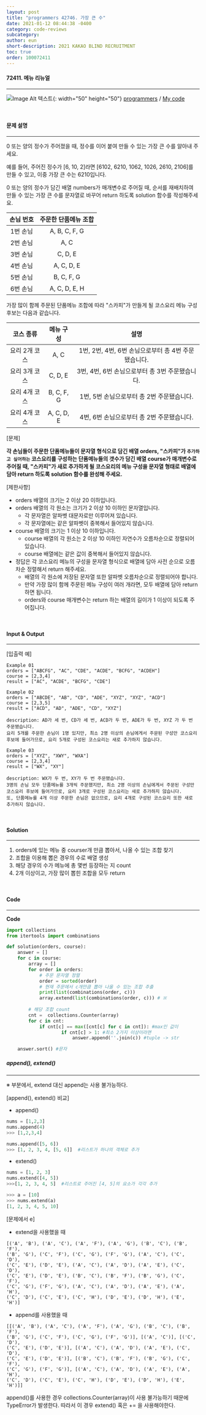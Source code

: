 ```yaml
---
layout: post
title: "programmers 42746. 가장 큰 수"
date: 2021-01-12 08:44:38 -0400
category: code-reviews
subcategory: 
author: eun
short-description: 2021 KAKAO BLIND RECRUITMENT
toc: true
order: 100072411
---
```


#### 72411. 메뉴 리뉴얼
---
![Image Alt 텍스트](/assets/link.png){: width="50" height="50"} <a href="https://programmers.co.kr/learn/courses/30/lessons/42746"> programmers</a>  /  <a href="https://github.com/JJungEEun/CodingTest/blob/main/programmers/level2/2021_kakao_%EB%A9%94%EB%89%B4%20%EB%A6%AC%EB%89%B4%EC%96%BC(programmers%2072411).ipynb">  My code</a>


<br>

#### 문제 설명
---

0 또는 양의 정수가 주어졌을 때, 정수를 이어 붙여 만들 수 있는 가장 큰 수를 알아내 주세요.

예를 들어, 주어진 정수가 [6, 10, 2]라면 [6102, 6210, 1062, 1026, 2610, 2106]를 만들 수 있고, 이중 가장 큰 수는 6210입니다.

0 또는 양의 정수가 담긴 배열 numbers가 매개변수로 주어질 때, 순서를 재배치하여 만들 수 있는 가장 큰 수를 문자열로 바꾸어 return 하도록 solution 함수를 작성해주세요.


|  <center>손님 번호</center> |  <center>주문한 단품메뉴 조합</center> | 
|:--------:|:--------:|
1번 손님|	A, B, C, F, G
2번 손님|	A, C
3번 손님|	C, D, E
4번 손님|	A, C, D, E
5번 손님|	B, C, F, G
6번 손님|	A, C, D, E, H

가장 많이 함께 주문된 단품메뉴 조합에 따라 "스카피"가 만들게 될 코스요리 메뉴 구성 후보는 다음과 같습니다.

|  <center>코스 종류</center> |  <center>메뉴 구성</center> |  <center>설명</center> |
|:--------:|:--------:|:--------:|
요리 2개 코스|	A, C|	1번, 2번, 4번, 6번 손님으로부터 총 4번 주문됐습니다.
요리 3개 코스|	C, D, E	|3번, 4번, 6번 손님으로부터 총 3번 주문됐습니다.
요리 4개 코스|	B, C, F, G	|1번, 5번 손님으로부터 총 2번 주문됐습니다.
요리 4개 코스|	A, C, D, E	|4번, 6번 손님으로부터 총 2번 주문됐습니다.

[문제]

**각 손님들이 주문한 단품메뉴들이 문자열 형식으로 담긴 배열 orders, "스카피"가 ```추가하고 싶어하는``` 코스요리를 구성하는 단품메뉴들의 갯수가 담긴 배열 course가 매개변수로 주어질 때, "스카피"가 새로 추가하게 될 코스요리의 메뉴 구성을 문자열 형태로 배열에 담아 return 하도록 solution 함수를 완성해 주세요.**

[제한사항]

- orders 배열의 크기는 2 이상 20 이하입니다.
- orders 배열의 각 원소는 크기가 2 이상 10 이하인 문자열입니다.
    + 각 문자열은 알파벳 대문자로만 이루어져 있습니다.
    + 각 문자열에는 같은 알파벳이 중복해서 들어있지 않습니다.
- course 배열의 크기는 1 이상 10 이하입니다.
    + course 배열의 각 원소는 2 이상 10 이하인 자연수가 오름차순으로 정렬되어 있습니다.
    + course 배열에는 같은 값이 중복해서 들어있지 않습니다.
- 정답은 각 코스요리 메뉴의 구성을 문자열 형식으로 배열에 담아 사전 순으로 오름차순 정렬해서 return 해주세요.   
    + 배열의 각 원소에 저장된 문자열 또한 알파벳 오름차순으로 정렬되어야 합니다.
    + 만약 가장 많이 함께 주문된 메뉴 구성이 여러 개라면, 모두 배열에 담아 return 하면 됩니다.
    + orders와 course 매개변수는 return 하는 배열의 길이가 1 이상이 되도록 주어집니다.

<br>

#### Input & Output
---

[입출력 예]

``` 
Example 01
orders = ["ABCFG", "AC", "CDE", "ACDE", "BCFG", "ACDEH"]	    
course = [2,3,4]  	
result = ["AC", "ACDE", "BCFG", "CDE"]
```

``` 
Example 02
orders = ["ABCDE", "AB", "CD", "ADE", "XYZ", "XYZ", "ACD"]
course = [2,3,5]  	
result = ["ACD", "AD", "ADE", "CD", "XYZ"]

description: AD가 세 번, CD가 세 번, ACD가 두 번, ADE가 두 번, XYZ 가 두 번 주문됐습니다.
요리 5개를 주문한 손님이 1명 있지만, 최소 2명 이상의 손님에게서 주문된 구성만 코스요리 후보에 들어가므로, 요리 5개로 구성된 코스요리는 새로 추가하지 않습니다.
```

``` 
Example 03
orders = ["XYZ", "XWY", "WXA"] 
course = [2,3,4]  	
result = ["WX", "XY"]

description: WX가 두 번, XY가 두 번 주문됐습니다.
3명의 손님 모두 단품메뉴를 3개씩 주문했지만, 최소 2명 이상의 손님에게서 주문된 구성만 코스요리 후보에 들어가므로, 요리 3개로 구성된 코스요리는 새로 추가하지 않습니다.
또, 단품메뉴를 4개 이상 주문한 손님은 없으므로, 요리 4개로 구성된 코스요리 또한 새로 추가하지 않습니다.
```

<br>

#### Solution
---
 
1. orders에 있는 메뉴 중 courser개 만큼 뽑아서, 나올 수 있는 조합 찾기
2. 조합을 이용해 뽑은 경우의 수로 배열 생성
3. 해당 경우의 수가 메뉴에 총 몇번 등장하는 지 count
4. 2개 이상이고, 가장 많이 뽑힌 조합을 모두 return

<br>

#### Code
---
**Code**
```python
import collections
from itertools import combinations

def solution(orders, course):
    answer = []
    for c in course:
        array = []
        for order in orders:
            # 주문 문자열 정렬
            order = sorted(order) 
            # 현재 주문에서 c개만큼 뽑아 나올 수 있는 조합 추출
            print(list(combinations(order, c)))
            array.extend(list(combinations(order, c))) # ※
        
        # 해당 조합 count
        cnt =  collections.Counter(array)
        for c in cnt:
            if cnt[c] == max([cnt[c] for c in cnt]): #max인 값이
                    if cnt[c] > 1: #최소 2가지 이상이라면
                        answer.append(''.join(c)) #tuple -> str

    answer.sort() #문자
```

##### append(), extend()
---

※ 부분에서, extend 대신 append는 사용 불가능하다. 

[append(), extend() 비교]

- append()

``` python
nums = [1,2,3]
nums.append(4)
>>> [1,2,3,4]

nums.append([5, 6])
>>> [1, 2, 3, 4, [5, 6]]  #리스트가 하나의 객체로 추가
```

- extend()

```python
nums = [1, 2, 3]
nums.extend([4, 5])
>>>[1, 2, 3, 4, 5]  #리스트로 주어진 [4, 5]의 요소가 각각 추가 

>>> a = [10]
>>> nums.extend(a) 
[1, 2, 3, 4, 5, 10]
```

[문제에서 e]
- extend을 사용했을 때

```
[('A', 'B'), ('A', 'C'), ('A', 'F'), ('A', 'G'), ('B', 'C'), ('B', 'F'), 
('B', 'G'), ('C', 'F'), ('C', 'G'), ('F', 'G'), ('A', 'C'), ('C', 'D'), 
('C', 'E'), ('D', 'E'), ('A', 'C'), ('A', 'D'), ('A', 'E'), ('C', 'D'), 
('C', 'E'), ('D', 'E'), ('B', 'C'), ('B', 'F'), ('B', 'G'), ('C', 'F'), 
('C', 'G'), ('F', 'G'), ('A', 'C'), ('A', 'D'), ('A', 'E'), ('A', 'H'), 
('C', 'D'), ('C', 'E'), ('C', 'H'), ('D', 'E'), ('D', 'H'), ('E', 'H')]
```

- append를 사용했을 때

```
[[('A', 'B'), ('A', 'C'), ('A', 'F'), ('A', 'G'), ('B', 'C'), ('B', 'F'), 
('B', 'G'), ('C', 'F'), ('C', 'G'), ('F', 'G')], [('A', 'C')], [('C', 'D'), 
('C', 'E'), ('D', 'E')], [('A', 'C'), ('A', 'D'), ('A', 'E'), ('C', 'D'), 
('C', 'E'), ('D', 'E')], [('B', 'C'), ('B', 'F'), ('B', 'G'), ('C', 'F'), 
('C', 'G'), ('F', 'G')], [('A', 'C'), ('A', 'D'), ('A', 'E'), ('A', 'H'), 
('C', 'D'), ('C', 'E'), ('C', 'H'), ('D', 'E'), ('D', 'H'), ('E', 'H')]]
```

append()를 사용한 경우 collections.Counter(array)이 사용 불가능하기 때문에 TypeError가 발생한다. 
따라서 이 경우 extend() 혹은 += 을 사용해야한다.
